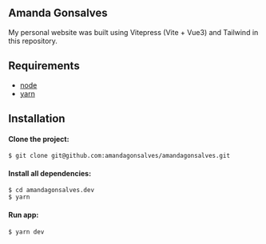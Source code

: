 Amanda Gonsalves
----------

My personal website was built using Vitepress (Vite + Vue3) and Tailwind in this repository.

Requirements
----------
- [node](https://nodejs.org/en/)
- [yarn](https://yarnpkg.com/)

Installation
----------

#### Clone the project:
```
$ git clone git@github.com:amandagonsalves/amandagonsalves.git
```

#### Install all dependencies:
```
$ cd amandagonsalves.dev
$ yarn
```

#### Run app:
```
$ yarn dev
```
